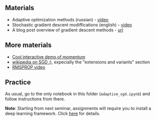 
## Materials
* Adaptive optimization methods (russian) - [video](https://yadi.sk/i/SAGl44PS3EHZeK)
* Stochastic gradient descent modiffications (english) - [video](https://www.youtube.com/watch?v=nhqo0u1a6fw)
* A blog post overview of gradient descent methods - [url](http://ruder.io/optimizing-gradient-descent/)

## More materials
* [Cool interactive demo of momentum](http://distill.pub/2017/momentum/)
* [wikipedia on SGD :)](https://en.wikipedia.org/wiki/Stochastic_gradient_descent), expecially the "extensions and variants" section
* [RMSPROP video](https://www.youtube.com/watch?v=defQQqkXEfE)

## Practice

As usual, go to the only notebook in this folder (`adaptive_sgd.ipynb`) and follow instructions from there.

__Note__: Starting from next seminar, assignments will require you to install a deep learning framework. Click [here](https://github.com/yandexdataschool/Practical_DL/issues/6) for details.
